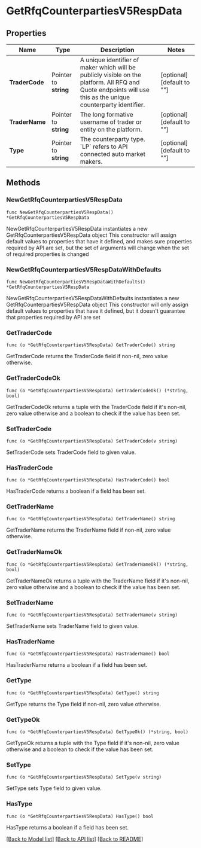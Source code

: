 # GetRfqCounterpartiesV5RespData

## Properties

Name | Type | Description | Notes
------------ | ------------- | ------------- | -------------
**TraderCode** | Pointer to **string** | A unique identifier of maker which will be publicly visible on the platform. All RFQ and Quote endpoints will use this as the unique counterparty identifier. | [optional] [default to ""]
**TraderName** | Pointer to **string** | The long formative username of trader or entity on the platform. | [optional] [default to ""]
**Type** | Pointer to **string** | The counterparty type. &#x60;LP&#x60; refers to API connected auto market makers. | [optional] [default to ""]

## Methods

### NewGetRfqCounterpartiesV5RespData

`func NewGetRfqCounterpartiesV5RespData() *GetRfqCounterpartiesV5RespData`

NewGetRfqCounterpartiesV5RespData instantiates a new GetRfqCounterpartiesV5RespData object
This constructor will assign default values to properties that have it defined,
and makes sure properties required by API are set, but the set of arguments
will change when the set of required properties is changed

### NewGetRfqCounterpartiesV5RespDataWithDefaults

`func NewGetRfqCounterpartiesV5RespDataWithDefaults() *GetRfqCounterpartiesV5RespData`

NewGetRfqCounterpartiesV5RespDataWithDefaults instantiates a new GetRfqCounterpartiesV5RespData object
This constructor will only assign default values to properties that have it defined,
but it doesn't guarantee that properties required by API are set

### GetTraderCode

`func (o *GetRfqCounterpartiesV5RespData) GetTraderCode() string`

GetTraderCode returns the TraderCode field if non-nil, zero value otherwise.

### GetTraderCodeOk

`func (o *GetRfqCounterpartiesV5RespData) GetTraderCodeOk() (*string, bool)`

GetTraderCodeOk returns a tuple with the TraderCode field if it's non-nil, zero value otherwise
and a boolean to check if the value has been set.

### SetTraderCode

`func (o *GetRfqCounterpartiesV5RespData) SetTraderCode(v string)`

SetTraderCode sets TraderCode field to given value.

### HasTraderCode

`func (o *GetRfqCounterpartiesV5RespData) HasTraderCode() bool`

HasTraderCode returns a boolean if a field has been set.

### GetTraderName

`func (o *GetRfqCounterpartiesV5RespData) GetTraderName() string`

GetTraderName returns the TraderName field if non-nil, zero value otherwise.

### GetTraderNameOk

`func (o *GetRfqCounterpartiesV5RespData) GetTraderNameOk() (*string, bool)`

GetTraderNameOk returns a tuple with the TraderName field if it's non-nil, zero value otherwise
and a boolean to check if the value has been set.

### SetTraderName

`func (o *GetRfqCounterpartiesV5RespData) SetTraderName(v string)`

SetTraderName sets TraderName field to given value.

### HasTraderName

`func (o *GetRfqCounterpartiesV5RespData) HasTraderName() bool`

HasTraderName returns a boolean if a field has been set.

### GetType

`func (o *GetRfqCounterpartiesV5RespData) GetType() string`

GetType returns the Type field if non-nil, zero value otherwise.

### GetTypeOk

`func (o *GetRfqCounterpartiesV5RespData) GetTypeOk() (*string, bool)`

GetTypeOk returns a tuple with the Type field if it's non-nil, zero value otherwise
and a boolean to check if the value has been set.

### SetType

`func (o *GetRfqCounterpartiesV5RespData) SetType(v string)`

SetType sets Type field to given value.

### HasType

`func (o *GetRfqCounterpartiesV5RespData) HasType() bool`

HasType returns a boolean if a field has been set.


[[Back to Model list]](../README.md#documentation-for-models) [[Back to API list]](../README.md#documentation-for-api-endpoints) [[Back to README]](../README.md)


